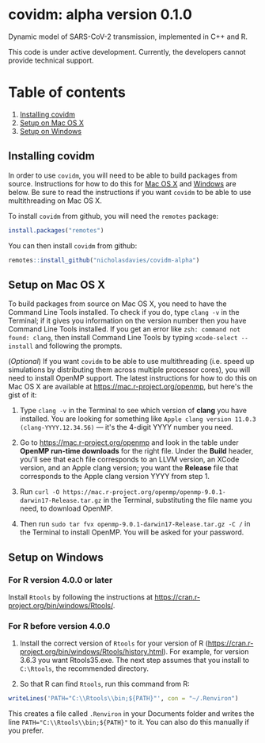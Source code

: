 # covidm: alpha version 0.1.0

Dynamic model of SARS-CoV-2 transmission, implemented in C++ and R.

This code is under active development. Currently, the developers cannot provide technical support.

# Table of contents

1. [Installing covidm](#installing-covidm)
2. [Setup on Mac OS X](#setup-on-mac-os-x)
3. [Setup on Windows](#setup-on-windows)

## Installing covidm

In order to use `covidm`, you will need to be able to build packages from source. Instructions for how to do this for [Mac OS X](#setup-on-mac-os-x) and [Windows](#setup-on-windows) are below. Be sure to read the instructions if you want `covidm` to be able to use multithreading on Mac OS X.

To install `covidm` from github, you will need the `remotes` package:
```R
install.packages("remotes")
```
You can then install `covidm` from github:
```R
remotes::install_github("nicholasdavies/covidm-alpha")
```

## Setup on Mac OS X

To build packages from source on Mac OS X, you need to have the Command Line Tools installed. To check if you do, type `clang -v` in the Terminal; if it gives you information on the version number then you have Command Line Tools installed. If you get an error like `zsh: command not found: clang`, then install Command Line Tools by typing `xcode-select --install` and following the prompts.

(*Optional*) If you want `covidm` to be able to use multithreading (i.e. speed up simulations by distributing them across multiple processor cores), you will need to install OpenMP support. The latest instructions for how to do this on Mac OS X are available at https://mac.r-project.org/openmp, but here's the gist of it:

1. Type `clang -v` in the Terminal to see which version of **clang** you have installed. You are looking for something like `Apple clang version 11.0.3 (clang-YYYY.12.34.56)` — it's the 4-digit YYYY number you need.

2. Go to https://mac.r-project.org/openmp and look in the table under **OpenMP run-time downloads** for the right file. Under the **Build** header, you'll see that each file corresponds to an LLVM version, an XCode version, and an Apple clang version; you want the **Release** file that corresponds to the Apple clang version YYYY from step 1. 

3. Run `curl -O https://mac.r-project.org/openmp/openmp-9.0.1-darwin17-Release.tar.gz` in the Terminal, substituting the file name you need, to download OpenMP.

4. Then run `sudo tar fvx openmp-9.0.1-darwin17-Release.tar.gz -C /` in the Terminal to install OpenMP. You will be asked for your password.

## Setup on Windows

### For R version 4.0.0 or later

Install `Rtools` by following the instructions at https://cran.r-project.org/bin/windows/Rtools/.

### For R before version 4.0.0

1. Install the correct version of `Rtools` for your version of R (https://cran.r-project.org/bin/windows/Rtools/history.html). For example, for version 3.6.3 you want Rtools35.exe. The next step assumes that you install to `C:\Rtools`, the recommended directory.

2. So that R can find `Rtools`, run this command from R:
```R
writeLines('PATH="C:\\Rtools\\bin;${PATH}"', con = "~/.Renviron")
```
This creates a file called `.Renviron` in your Documents folder and writes the line `PATH="C:\\Rtools\\bin;${PATH}"` to it. You can also do this manually if you prefer.
